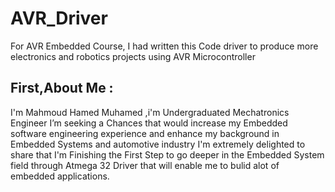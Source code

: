 # AVR_Driver
For AVR Embedded Course, I had written this Code driver to produce more electronics and robotics projects using AVR Microcontroller
## First,About Me :
I'm Mahmoud Hamed Muhamed ,i'm Undergraduated Mechatronics Engineer
I’m seeking a Chances that would increase my Embedded software engineering experience and enhance my background in Embedded Systems and automotive industry
I'm extremely delighted to share that I'm Finishing the First Step to go deeper in the Embedded System field through Atmega 32 Driver that will enable me to bulid alot of embedded applications.


